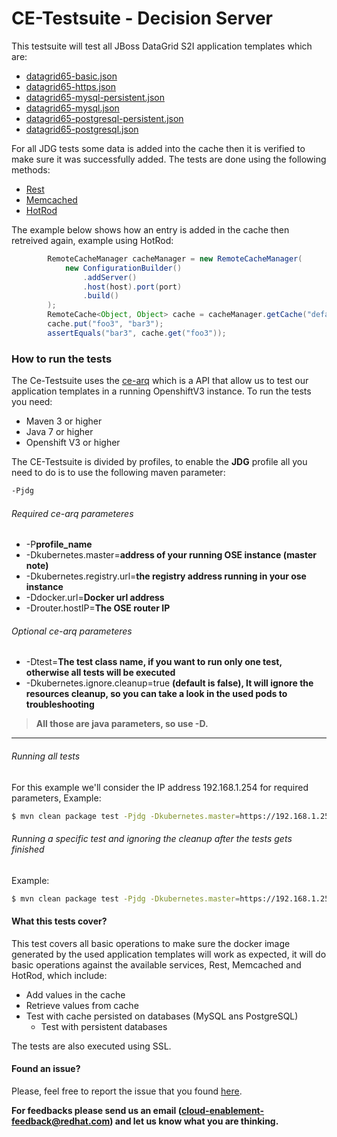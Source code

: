 # CE-Testsuite - Decision Server

This testsuite will test all JBoss DataGrid S2I application templates which are:
 
  - [datagrid65-basic.json](https://github.com/jboss-openshift/application-templates/blob/master/datagrid/datagrid65-basic.json)
  - [datagrid65-https.json](https://github.com/jboss-openshift/application-templates/blob/master/datagrid/datagrid65-https.json)
  - [datagrid65-mysql-persistent.json](https://github.com/jboss-openshift/application-templates/blob/master/datagrid/datagrid65-mysql-persistent.json)
  - [datagrid65-mysql.json](https://github.com/jboss-openshift/application-templates/blob/master/datagrid/datagrid65-mysql.json)
  - [datagrid65-postgresql-persistent.json](https://github.com/jboss-openshift/application-templates/blob/master/datagrid/datagrid65-postgresql-persistent.json)
  - [datagrid65-postgresql.json](https://github.com/jboss-openshift/application-templates/blob/master/datagrid/datagrid65-postgresql.json)

For all JDG tests some data is added into the cache then it is verified to make sure it was successfully added. The tests are done using the following methods:
   - [Rest](http://infinispan.org/docs/7.0.x/infinispan_server_guide/infinispan_server_guide.html#_rest)
   - [Memcached](http://infinispan.org/docs/7.0.x/infinispan_server_guide/infinispan_server_guide.html#_memcached)
   - [HotRod](http://infinispan.org/docs/7.0.x/infinispan_server_guide/infinispan_server_guide.html#_hot_rod)

The example below shows how an entry is added in the cache then retreived again, example using HotRod:
```java
        RemoteCacheManager cacheManager = new RemoteCacheManager(
            new ConfigurationBuilder()
                .addServer()
                .host(host).port(port)
                .build()
        );
        RemoteCache<Object, Object> cache = cacheManager.getCache("default");
        cache.put("foo3", "bar3");
        assertEquals("bar3", cache.get("foo3"));
```

### How to run the tests
The Ce-Testsuite uses the [ce-arq](https://github.com/jboss-openshift/ce-arq) which is a API that allow us to test our application templates in a running OpenshiftV3 instance. To run the tests you need:
  - Maven 3 or higher
  - Java 7 or higher
  - Openshift V3 or higher
 
The CE-Testsuite is divided by profiles, to enable the **JDG** profile all you need to do is to use the following maven parameter:
```sh
-Pjdg
```
###### Required ce-arq parameteres
  - -P**profile_name**
  - -Dkubernetes.master=**address of your running OSE instance (master note)**
  - -Dkubernetes.registry.url=**the registry address running in your ose instance**
  - -Ddocker.url=**Docker url address**
  - -Drouter.hostIP=**The OSE router IP**

###### Optional ce-arq parameteres
  - -Dtest=**The test class name, if you want to run only one test, otherwise all tests will be executed**
  - -Dkubernetes.ignore.cleanup=true **(default is false), It will ignore the resources cleanup, so you can take a look in the used pods to troubleshooting**

> **All those are java parameters, so use -D.**
___

###### Running all tests
For this example we'll consider the IP address 192.168.1.254 for required parameters, Example:
```sh
$ mvn clean package test -Pjdg -Dkubernetes.master=https://192.168.1.254:8443 -Dkubernetes.registry.url=192.168.1.254:5001 -Ddocker.url=http://192.168.1.254:2375 -Drouter.hostIP=192.168.1.254
```
###### Running a specific test and ignoring the cleanup after the tests gets finished
Example:
```sh
$ mvn clean package test -Pjdg -Dkubernetes.master=https://192.168.1.254:8443 -Dkubernetes.registry.url=192.168.1.254:5001 -Ddocker.url=http://192.168.1.254:2375 -Drouter.hostIP=192.168.1.254 -Dtest=JdgMysqlTest -Dkubernetes.ignore.cleanup=true
```

#### What this tests cover?
This test covers all basic operations to make sure the docker image generated by the used application templates will work as expected, it will do basic operations against the available services, Rest, Memcached and HotRod, which include:
  - Add values in the cache
  - Retrieve values from cache
  - Test with cache persisted on databases (MySQL ans PostgreSQL)
    - Test with persistent databases

The tests are also executed using SSL.

#### Found an issue?
Please, feel free to report the issue that you found [here](https://github.com/jboss-openshift/ce-testsuite/issues/new).

__For feedbacks please send us an email (cloud-enablement-feedback@redhat.com) and let us know what you are thinking.__ 
